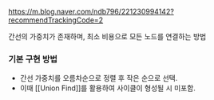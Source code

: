 https://m.blog.naver.com/ndb796/221230994142?recommendTrackingCode=2

간선의 가중치가 존재하며, 최소 비용으로 모든 노드를 연결하는 방법

### 기본 구현 방법
- 간선 가중치를 오름차순으로 정렬 후 작은 순으로 선택.
- 이때 [[Union Find]]를 활용하여 사이클이 형성될 시 미포함.